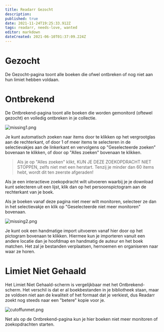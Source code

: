 ```yaml
---
title: Readarr Gezocht
description: 
published: true
date: 2021-11-24T19:25:33.912Z
tags: readarr, needs-love, wanted
editor: markdown
dateCreated: 2021-06-10T01:37:09.224Z
---
```


# Gezocht

De Gezocht-pagina toont alle boeken die ofwel ontbreken of nog niet aan hun limiet hebben voldaan.

# Ontbrekend

De Ontbrekend-pagina toont alle boeken die worden gemonitord (oftewel gezocht) en volledig ontbreken in je collectie.

![missing1.png](/assets/readarr/missing1.png)

Je kunt automatisch zoeken naar items door te klikken op het vergrootglas aan de rechterkant, of door 1 of meer items te selecteren in de selectievakjes aan de linkerkant en vervolgens op "Geselecteerde zoeken" bovenaan te klikken, of door op "Alles zoeken" bovenaan te klikken.

> Als je op "Alles zoeken" klikt, KUN JE DEZE ZOEKOPDRACHT NIET STOPPEN, zelfs niet met een herstart. Tenzij je minder dan 60 items hebt, wordt dit ten zeerste afgeraden!

Als je een interactieve zoekopdracht wilt uitvoeren waarbij je je download kunt selecteren uit een lijst, klik dan op het persoonspictogram aan de rechterkant van je boek.

Als je boeken vanaf deze pagina niet meer wilt monitoren, selecteer ze dan in het selectievakje en klik op "Geselecteerde niet meer monitoren" bovenaan.

![missing2.png](/assets/readarr/missing2.png)

Je kunt ook een handmatige import uitvoeren vanaf hier door op het pictogram bovenaan te klikken. Hiermee kun je importeren vanuit een andere locatie dan je hoofdmap en handmatig de auteur en het boek matchen. Het zal je bestanden verplaatsen, hernoemen en organiseren naar waar ze horen.

# Limiet Niet Gehaald

Het Limiet Niet Gehaald-scherm is vergelijkbaar met het Ontbrekend-scherm. Het verschil is dat er al boekbestanden in je bibliotheek staan, maar ze voldoen niet aan de kwaliteit of het formaat dat je verkiest, dus Readarr zoekt nog steeds naar een "betere" kopie voor je.

![cutoffunmet.png](/assets/readarr/cutoffunmet.png)

Net als op de Ontbrekend-pagina kun je hier boeken niet meer monitoren of zoekopdrachten starten.